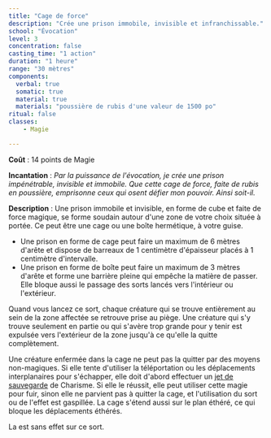 ```yaml
---
title: "Cage de force"
description: "Crée une prison immobile, invisible et infranchissable."
school: "Évocation"
level: 3
concentration: false
casting_time: "1 action"
duration: "1 heure"
range: "30 mètres"
components:
  verbal: true
  somatic: true
  material: true
  materials: "poussière de rubis d'une valeur de 1500 po"
ritual: false
classes:
    - Magie

---
```

**Coût** : 14 points de Magie  

**Incantation** : *Par la puissance de l'évocation, je crée une prison impénétrable, invisible et immobile. Que cette cage de force, faite de rubis en poussière, emprisonne ceux qui osent défier mon pouvoir. Ainsi soit-il.*     

**Description** : Une prison immobile et invisible, en forme de cube et faite de force magique, se forme soudain autour d'une zone de votre choix située à portée. Ce peut être une cage ou une boîte hermétique, à votre guise.
* Une prison en forme de cage peut faire un maximum de 6 mètres d'arête et dispose de barreaux de 1 centimètre d'épaisseur placés à 1 centimètre d'intervalle.
* Une prison en forme de boîte peut faire un maximum de 3 mètres d'arête et forme une barrière pleine qui empêche la matière de passer. Elle bloque aussi le passage des sorts lancés vers l'intérieur ou l'extérieur.

Quand vous lancez ce sort, chaque créature qui se trouve entièrement au sein de la zone affectée se retrouve prise au piège. Une créature qui s'y trouve seulement en partie ou qui s'avère trop grande pour y tenir est expulsée vers l'extérieur de la zone jusqu'à ce qu'elle la quitte complètement.

Une créature enfermée dans la cage ne peut pas la quitter par des moyens non-magiques. Si elle tente d'utiliser la téléportation ou les déplacements interplanaires pour s'échapper, elle doit d'abord effectuer un [jet de sauvegarde](/utiliser-les-caracteristiques/#jets-de-sauvegarde) de Charisme. Si elle le réussit, elle peut utiliser cette magie pour fuir, sinon elle ne parvient pas à quitter la cage, et l'utilisation du sort ou de l'effet est gaspillée. La cage s'étend aussi sur le plan éthéré, ce qui bloque les déplacements éthérés.

La <ST s="dissipation-de-la-magie" /> est sans effet sur ce sort.
